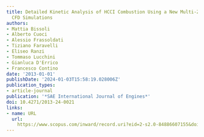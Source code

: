 ```yaml
---
title: Detailed Kinetic Analysis of HCCI Combustion Using a New Multi-Zone Model and
  CFD Simulations
authors:
- Mattia Bissoli
- Alberto Cuoci
- Alessio Frassoldati
- Tiziano Faravelli
- Eliseo Ranzi
- Tommaso Lucchini
- Gianluca D'Errico
- Francesco Contino
date: '2013-01-01'
publishDate: '2024-01-03T15:58:19.028006Z'
publication_types:
- article-journal
publication: '*SAE International Journal of Engines*'
doi: 10.4271/2013-24-0021
links:
- name: URL
  url: 
    https://www.scopus.com/inward/record.uri?eid=2-s2.0-84886607155&doi=10.4271%2f2013-24-0021&partnerID=40&md5=b9e383775905b1d6cc0310fef5143f87
---
```


